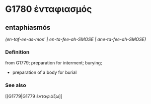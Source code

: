 # G1780 ἐνταφιασμός

## entaphiasmós

_(en-taf-ee-as-mos' | en-ta-fee-ah-SMOSE | ane-ta-fee-ah-SMOSE)_

### Definition

from G1779; preparation for interment; burying; 

- preparation of a body for burial

### See also

[[G1779|G1779 ἐνταφιάζω]]
